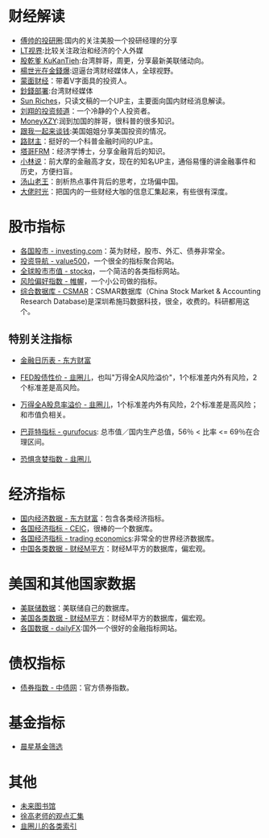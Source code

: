 # 财经解读

- [傅帅的投研圈](https://mp.weixin.qq.com/mp/appmsgalbum?__biz=MzIwMzM1MDYyMw==&action=getalbum&album_id=2524008843035787264&scene=173&from_msgid=2247485862&from_itemidx=1&count=3&nolastread=1#wechat_redirect):国内的关注美股一个投研经理的分享
- [LT视界](https://www.youtube.com/c/lifetimeuscn):比较关注政治和经济的个人外媒
- [股乾爹 KuKanTieh](https://www.youtube.com/channel/UCDDneQi63kJAdr3i5VCPzHg):台湾胖哥，周更，分享最新美联储动向。
- [楊世光在金錢爆](https://www.youtube.com/c/%E9%87%91%E9%8C%A2%E7%88%86):逗逼台湾财经媒体人，全球视野。
- [蒙面财经](https://www.youtube.com/channel/UCjJklW6MyT2yjHEOrRu-FOA)：带着V字面具的投资人。
- [鈔錢部署](https://www.youtube.com/c/%E8%8F%AF%E8%A6%96%E5%84%AA%E9%81%B8-%E9%88%94%E9%8C%A2%E9%83%A8%E7%BD%B2):台湾财经媒体
- [Sun Riches](https://www.youtube.com/user/sun2823793)，只读文稿的一个UP主，主要面向国内财经消息解读。
- [刘翔的投资频道](https://www.youtube.com/channel/UC0e5c4U67Vm6sAVK0vxN3Uw)：一个冷静的个人投资者。
- [MoneyXZY](https://www.youtube.com/c/MoneyXYZ):润到加国的胖哥，很科普的很多知识。
- [跟我一起来谈钱](https://www.youtube.com/channel/UC5RtC9dKUJ9noJ4C6N4XnmQ):美国姐姐分享美国投资的情况。
- [路财主](https://www.youtube.com/channel/UCHiUGbWH0Tpudc6ImtKRWYg)：挺好的一个科普金融时间的UP主。
- [塔哥FRM](https://space.bilibili.com/1159020889/?spm_id_from=333.999.0.0)：经济学博士，分享金融背后的知识。
- [小林说](https://www.youtube.com/c/Lindsay%E8%AF%B4)：前大摩的金融高才女，现在的知名UP主，通俗易懂的讲金融事件和历史，方便扫盲。
- [汤山老王](https://www.youtube.com/c/%E6%B1%A4%E5%B1%B1%E8%80%81%E7%8E%8B/videos)：剖析热点事件背后的思考，立场偏中国。
- [大佬时光](https://www.youtube.com/channel/UCsk_KewWLxnd0Ecs0zMs1BQ)：把国内的一些财经大咖的信息汇集起来，有些很有深度。


# 股市指标

- [各国股市 - investing.com](https://cn.investing.com/equities/)：英为财经，股市、外汇、债券非常全。
- [投资导航 - value500](http://value500.com/PE.asp)，一个很全的指标聚合网站。
- [全球股市市值 - stockq](https://www.stockq.org/economy/cap.php)，一个简洁的各类指标网站。
- [风险偏好指数 - 帷幄](https://www.weivol.cn/rai/)，一个小公司做的指标。
- [综合数据库 - CSMAR](https://cn.gtadata.com/)：CSMAR数据库（China Stock Market & Accounting Research Database)是深圳希施玛数据科技，很全，收费的。科研都用这个。
## 特别关注指标
- [金融日历表 - 东方财富](https://data.eastmoney.com/cjrl/default.html)

- [FED股债性价 - 韭圈儿](https://funddb.cn/site/fed)，也叫"万得全A风险溢价"，1个标准差内外有风险，2个标准差是高风险。
- [万得全A股息率溢价 - 韭圈儿](https://funddb.cn/site/fed)，1个标准差内外有风险，2个标准差是高风险；和市值负相关。
- [巴菲特指标 - gurufocus](https://www.gurufocus.cn/indicator/global_market_valuation/CHN): 总市值／国内生产总值，56％ < 比率 <= 69％在合理区间。
- [恐惧贪婪指数 - 韭圈儿](https://funddb.cn/tool/fear)

# 经济指标
- [国内经济数据 - 东方财富](https://data.eastmoney.com/cjsj/cpi.html)：包含各类经济指标。
- [各国经济指标 - CEIC](https://www.ceicdata.com/zh-hans/indicator/)，很棒的一个数据库。
- [各国经济指标 - trading economics](https://zh.tradingeconomics.com/indicators):非常全的世界经济数据库。
- [中国各类数据 - 财经M平方](https://www.macromicro.me/macro/cn)：财经M平方的数据库，偏宏观。

# 美国和其他国家数据
- [美联储数据](https://fred.stlouisfed.org/)：美联储自己的数据库。
- [美国各类数据 - 财经M平方](https://www.macromicro.me/collections/9/us-market-relative/48/target-rate)：财经M平方的数据库，偏宏观。
- [各国数据 - dailyFX](https://www.dailyfxasia.com/):国外一个很好的金融指标网站。

# 债权指标
- [债券指数 - 中债网](https://yield.chinabond.com.cn/cbweb-mn/indices/single_index_query?locale=zh_CN)：官方债券指数。

# 基金指标
- [晨星基金筛选](https://www.morningstar.cn/fundselect/default.aspx)

# 其他
- [未来图书馆](http://520myfuture.com/db/entrance/?catId=20)
- [徐高老师的观点汇集](http://www.chinacef.cn/index.php/experts/zjmain/experts_id/30)
- [韭圈儿的各类索引](https://jiucaishuo.com/)
